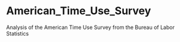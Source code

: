 # American_Time_Use_Survey
Analysis of the American Time Use Survey from the Bureau of Labor Statistics 
